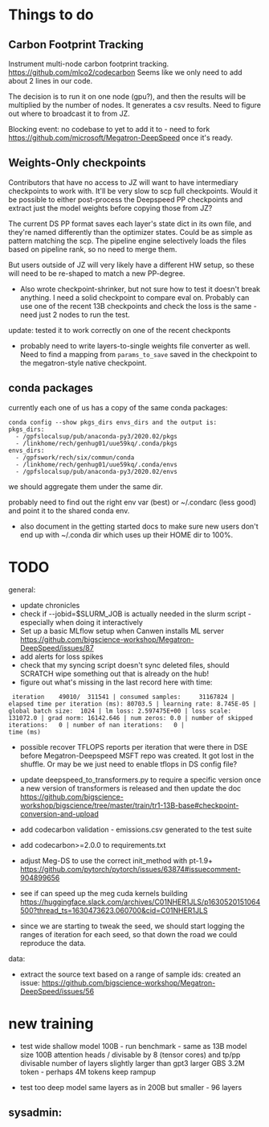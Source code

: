 # Things to do

## Carbon Footprint Tracking

Instrument multi-node carbon footprint tracking. https://github.com/mlco2/codecarbon
Seems like we only need to add about 2 lines in our code.

The decision is to run it on one node (gpu?), and then the results will be multiplied by the number of nodes. It generates a csv results. Need to figure out where to broadcast it to from JZ.

Blocking event: no codebase to yet to add it to - need to fork https://github.com/microsoft/Megatron-DeepSpeed once it's ready.


## Weights-Only checkpoints

Contributors that have no access to JZ will want to have intermediary checkpoints to work with. It'll be very slow to scp full checkpoints. Would it be possible to either post-process the Deepspeed PP checkpoints and extract just the model weights before copying those from JZ?

The current DS PP format saves each layer's state dict in its own file, and they're named differently than the optimizer states. Could be as simple as pattern matching the scp. The pipeline engine selectively loads the files based on pipeline rank, so no need to merge them.

But users outside of JZ will very likely have a different HW setup, so these will need to be re-shaped to match a new PP-degree.

- Also wrote checkpoint-shrinker, but not sure how to test it doesn't break anything. I need a solid checkpoint to compare eval on. Probably can use one of the recent 13B checkpoints and check the loss is the same - need just 2 nodes to run the test.

update: tested it to work correctly on one of the recent checkponts

- probably need to write layers-to-single weights file converter as well. Need to find a mapping from `params_to_save` saved in the checkpoint to the megatron-style native checkpoint.

## conda packages

currently each one of us has a copy of the same conda packages:

```
conda config --show pkgs_dirs envs_dirs and the output is:
pkgs_dirs:
  - /gpfslocalsup/pub/anaconda-py3/2020.02/pkgs
  - /linkhome/rech/genhug01/uue59kq/.conda/pkgs
envs_dirs:
  - /gpfswork/rech/six/commun/conda
  - /linkhome/rech/genhug01/uue59kq/.conda/envs
  - /gpfslocalsup/pub/anaconda-py3/2020.02/envs
```

we should aggregate them under the same dir.

probably need to find out the right env var (best) or ~/.condarc (less good) and point it to the shared conda env.

- also document in the getting started docs to make sure new users don't end up with ~/.conda dir which uses up their HOME dir to 100%.


# TODO

general:
- update chronicles
- check if --jobid=$SLURM_JOB is actually needed in the slurm script - especially when doing it interactively
- Set up a basic MLflow setup when Canwen installs ML server https://github.com/bigscience-workshop/Megatron-DeepSpeed/issues/87
- add alerts for loss spikes
- check that my syncing script doesn't sync deleted files, should SCRATCH wipe something out that is already on the hub!
- figure out what's missing in the last record here with time:
```
 iteration    49010/  311541 | consumed samples:     31167824 | elapsed time per iteration (ms): 80703.5 | learning rate: 8.745E-05 | global batch size:  1024 | lm loss: 2.597475E+00 | loss scale: 131072.0 | grad norm: 16142.646 | num zeros: 0.0 | number of skipped iterations:   0 | number of nan iterations:   0 |
time (ms)
```
- possible recover TFLOPS reports per iteration that were there in DSE before Megatron-Deepspeed MSFT repo was created. It got lost in the shuffle. Or may be we just need to enable tflops in DS config file?

- update deepspeed_to_transformers.py to require a specific version once a new version of transformers is released and then update the doc https://github.com/bigscience-workshop/bigscience/tree/master/train/tr1-13B-base#checkpoint-conversion-and-upload

- add codecarbon validation - emissions.csv generated to the test suite
- add codecarbon>=2.0.0 to requirements.txt
- adjust Meg-DS to use the correct init_method with pt-1.9+
https://github.com/pytorch/pytorch/issues/63874#issuecomment-904899656
- see if can speed up the meg cuda kernels building
https://huggingface.slack.com/archives/C01NHER1JLS/p1630520151064500?thread_ts=1630473623.060700&cid=C01NHER1JLS

- since we are starting to tweak the seed, we should start logging the ranges of iteration for each seed, so that down the road we could reproduce the data.

data:
- extract the source text based on a range of sample ids: created an issue:
https://github.com/bigscience-workshop/Megatron-DeepSpeed/issues/56


# new training

- test wide shallow model 100B - run benchmark - same as 13B
model size 100B
attention heads / divisable by 8 (tensor cores) and tp/pp divisable
number of layers
slightly larger than gpt3
larger GBS 3.2M token - perhaps 4M tokens
keep rampup





- test too deep model same layers as in 200B but smaller - 96 layers

sysadmin:
-
